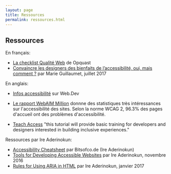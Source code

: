 ```yaml
---
layout: page
title: Ressources
permalink: ressources.html
---
```


## Ressources

En français:

- [La checklist Qualité Web](https://checklists.opquast.com/fr/assurance-qualite-web/) de Opquast
- [Convaincre les designers des bienfaits de l’accessibilité, oui, mais comment ?](https://marieguillaumet.com/convaincre-les-designers-des-bienfaits-de-l-accessibilite/) par Marie Guillaumet, juillet 2017

En anglais:

- [Infos accessibilité](https://web.dev/accessible/) sur Web.Dev

- [Le rapport WebAIM Million](https://webaim.org/projects/million/) donnne des statistiques très intéressances sur l'accessibilité des sites. Selon la norme WCAG 2, 96.3% des pages d'accueil ont des problèmes d'accessibilité.

- [Teach Access](https://teachaccess.github.io/tutorial/) "this tutorial will provide basic training for developers and designers interested in building inclusive experiences."

Ressources par Ire Aderinokun: 

- [Accessibility Cheatsheet](https://bitsofco.de/the-accessibility-cheatsheet/) par Bitsofco.de (Ire Aderinokun)
- [Tools for Developing Accessible Websites](https://bitsofco.de/tools-for-developing-accessible-websites/) par Ire Aderinokun, novembre 2016
- [Rules for Using ARIA in HTML](https://bitsofco.de/rules-for-using-aria-in-html/) par Ire Aderinokun, janvier 2017
